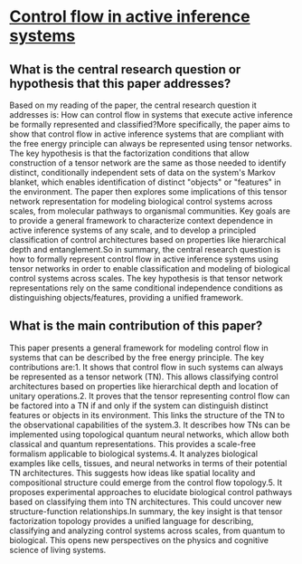 # [Control flow in active inference systems](https://arxiv.org/abs/2303.1514)

## What is the central research question or hypothesis that this paper addresses?

Based on my reading of the paper, the central research question it addresses is: How can control flow in systems that execute active inference be formally represented and classified?More specifically, the paper aims to show that control flow in active inference systems that are compliant with the free energy principle can always be represented using tensor networks. The key hypothesis is that the factorization conditions that allow construction of a tensor network are the same as those needed to identify distinct, conditionally independent sets of data on the system's Markov blanket, which enables identification of distinct "objects" or "features" in the environment. The paper then explores some implications of this tensor network representation for modeling biological control systems across scales, from molecular pathways to organismal communities. Key goals are to provide a general framework to characterize context dependence in active inference systems of any scale, and to develop a principled classification of control architectures based on properties like hierarchical depth and entanglement.So in summary, the central research question is how to formally represent control flow in active inference systems using tensor networks in order to enable classification and modeling of biological control systems across scales. The key hypothesis is that tensor network representations rely on the same conditional independence conditions as distinguishing objects/features, providing a unified framework.


## What is the main contribution of this paper?

This paper presents a general framework for modeling control flow in systems that can be described by the free energy principle. The key contributions are:1. It shows that control flow in such systems can always be represented as a tensor network (TN). This allows classifying control architectures based on properties like hierarchical depth and location of unitary operations.2. It proves that the tensor representing control flow can be factored into a TN if and only if the system can distinguish distinct features or objects in its environment. This links the structure of the TN to the observational capabilities of the system.3. It describes how TNs can be implemented using topological quantum neural networks, which allow both classical and quantum representations. This provides a scale-free formalism applicable to biological systems.4. It analyzes biological examples like cells, tissues, and neural networks in terms of their potential TN architectures. This suggests how ideas like spatial locality and compositional structure could emerge from the control flow topology.5. It proposes experimental approaches to elucidate biological control pathways based on classifying them into TN architectures. This could uncover new structure-function relationships.In summary, the key insight is that tensor factorization topology provides a unified language for describing, classifying and analyzing control systems across scales, from quantum to biological. This opens new perspectives on the physics and cognitive science of living systems.
